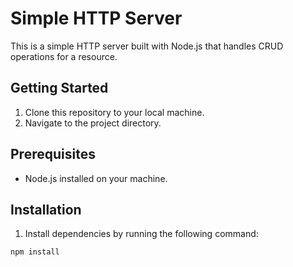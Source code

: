 # Simple HTTP Server

This is a simple HTTP server built with Node.js that handles CRUD operations for a resource.

## Getting Started

1. Clone this repository to your local machine.
2. Navigate to the project directory.

## Prerequisites

- Node.js installed on your machine.

## Installation

1. Install dependencies by running the following command:

```bash
npm install
